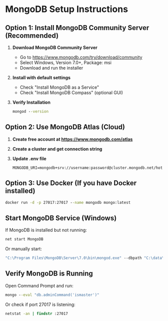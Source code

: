 # MongoDB Setup Instructions

## Option 1: Install MongoDB Community Server (Recommended)

1. **Download MongoDB Community Server**
   - Go to https://www.mongodb.com/try/download/community
   - Select Windows, Version 7.0+, Package: msi
   - Download and run the installer

2. **Install with default settings**
   - Check "Install MongoDB as a Service"
   - Check "Install MongoDB Compass" (optional GUI)

3. **Verify Installation**
   ```cmd
   mongod --version
   ```

## Option 2: Use MongoDB Atlas (Cloud)

1. **Create free account at https://www.mongodb.com/atlas**

2. **Create a cluster and get connection string**

3. **Update .env file**
   ```
   MONGODB_URI=mongodb+srv://username:password@cluster.mongodb.net/hotel_management
   ```

## Option 3: Use Docker (If you have Docker installed)

```cmd
docker run -d -p 27017:27017 --name mongodb mongo:latest
```

## Start MongoDB Service (Windows)

If MongoDB is installed but not running:

```cmd
net start MongoDB
```

Or manually start:
```cmd
"C:\Program Files\MongoDB\Server\7.0\bin\mongod.exe" --dbpath "C:\data\db"
```

## Verify MongoDB is Running

Open Command Prompt and run:
```cmd
mongo --eval "db.adminCommand('ismaster')"
```

Or check if port 27017 is listening:
```cmd
netstat -an | findstr :27017
```